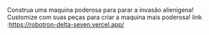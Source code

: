 Construa uma maquina poderosa para parar a invasão alienigena! Customize com suas peças para criar  a maquina mais poderosa!
link :https://robotron-delta-seven.vercel.app/
